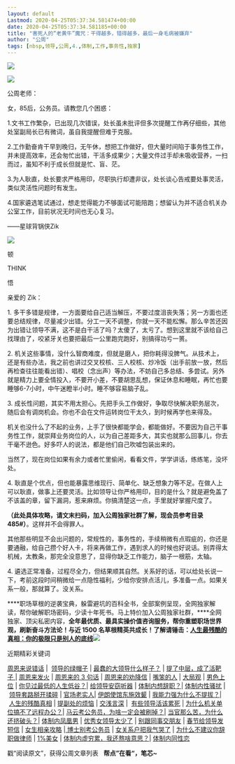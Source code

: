 ```yaml
---
layout: default
Lastmod: 2020-04-25T05:37:34.581474+00:00
date: 2020-04-25T05:37:34.581185+00:00
title: "害死人的“老黄牛”魔咒：干得越多，错得越多，最后一身毛病被嫌弃"
author: "公周"
tags: [nbsp,领导,公周,4.,体制,工作,事务性,独家]
---
```


![](https://images.weserv.nl/?url=https%3A//mmbiz.qpic.cn/mmbiz_jpg/CAsI3UsK0JCn1e3la62PenfT3wMdCDrqIecEicCAtOoJgIXibfyZWbCbdDK75dia6VS5IM0BSqibpnXMTeJYBqu86w/640%3Fwx_fmt%3Djpeg)

![](https://images.weserv.nl/?url=https%3A//mmbiz.qpic.cn/mmbiz_png/ldFaBNSkvHjHFia0o1qfImoE8v1BPsTJIV1wA5wJXAHCfF7ZdxbRsPVf3qKZibqUTdCgBzte1nYlRBMIiauN0Vmsw/640)

公周老师：

女，85后，公务员。请教您几个困惑：

1.文书工作繁杂，已出现几次错误，处长虽未批评但多次提醒工作再仔细些，其他处室副局长已有微词，虽自我提醒但难于克服。

2.工作勤奋肯干早到晚归，无午休，想把工作做好，但大量时间陷于事务性工作，并未提高效率，还会匆忙出错，干活多成果少；大量文件过手却未吸收营养，一扫而过，虽知不利于成长但就是忙、盲、茫。

3.为人耿直，处长要求严格用印，尽职执行却遭非议，处长谈心告戒要处事灵活，类似灵活性问题时有发生。

4.国家遴选笔试通过，想走觉得能力不够面试可能陪跑；想留认为并不适合机关办公室工作，目前状况无时间也无心复习。

——星球背锅侠Zik

![](https://images.weserv.nl/?url=https%3A//mmbiz.qpic.cn/mmbiz_png/ldFaBNSkvHjHFia0o1qfImoE8v1BPsTJILfd81vALuiazxDqzcpWWdgt4GysO0kwRuicHp5SicW9MOwePvvvNpIZtg/640)

顿

THINK

悟

亲爱的 Zik：

1\. 多干多错是规律，一方面要给自己适当解压，不要过度沮丧失落；另一方面也还要总结规律，尽量减少出错。分工一天不调整，你就一天不能松懈。那么辛苦还因为出错让领导不满，这不是白干活了吗？太傻了，太亏了。想到这里就不该给自己找理由了，咬紧牙关也要把最后一公里跑完跑好，别搞得功亏一篑。

2\. 机关这些事情，没什么智商难度，但就是磨人，把你耗得没脾气。从技术上，还是有些办法，我之前也讲过交叉校核、三人校核、炒冷饭（出手前放一放，然后再检查往往能看出错）、唱校（念出声）等办法，不妨自己多总结、多尝试。另外就是精力上要全情投入，不要开小差，不要胡思乱想，保证休息和睡眠，再忙也要睡够6-7小时，中午迷瞪半小时。睡不够容易脑子乱。

3\. 成长性问题，其实不用太担心。先把手头工作做好，争取尽快解决职务层次，随后会有调岗机会。你也不会在文件运转岗位干太久，到时候再学也来得及。  

机关也没什么了不起的业务，上手了很快都能学会，都能做好。不要因为自己干事务性工作，就崇拜业务岗位的人，以为自己差距多大，其实也就那么回事儿，你去干毫不逊色。好多吓人的说法，都是他们自己吹嘘包装出来的。

当然了，现在岗位如果有余力或者忙里偷闲，看看文件，学学讲话，练练笔，没坏处。

4\. 耿直是个优点，但也能暴露思维现行、简单化、缺乏想象力等不足。在做人上可以耿直，做事上还要灵活。比如领导让你严格用印，目的是什么？就是避免盖了不该盖的章，留下漏洞，惹来麻烦。你搞清楚这一点，手里就好掌握尺度了。

**（此处具体攻略，请文末扫码，加入公周独家社群了解，现会员参考目录 485#）**。这样并不会得罪人。

其他那些明显不会出问题的，常规性的，事务性的，手续稍微有点瑕疵的，你还是要通融，给自己攒个好人卡，将来再做工作，遇到求人的时候也好说话。别弄得太机械，太教条，那完全没意思了，显得你缺乏工作能力，脑子一根筋，太轴。

4\. 遴选正常准备，过程尽全力，但结果顺其自然。关系好的话，可以给处长说一下，考前这段时间稍微给一点隐性福利，少给你安排点活儿，多准备一点。如果关系一般，那就算了。没关系。

****职场草根的逆袭宝典，躲雷避坑的百科全书，全部案例呈现，全网独家解读，帮你破解职场密码，少读十年死书。马上特价加入公周独家社群，****全网独家、顶尖私密内容，****全年最优质、最具实操价值咨询服务，帮你重塑职场世界观，刷新奋斗方法论！与近 1500 名草根精英共成长！****了解请锤击：****[人生最残酷的真相：你的极限只是别人的底线](http://mp.weixin.qq.com/s?__biz=Mzg4MjE1NTE3OQ==&mid=2247486269&idx=1&sn=634d563491631719efe56745c781cd89&chksm=cf5a40f9f82dc9efa0c5769283bb77b610a02f58db2816402389da4ebe29067e3187d34ffebf&scene=21#wechat_redirect)****![](https://images.weserv.nl/?url=https%3A//mmbiz.qpic.cn/mmbiz_png/CAsI3UsK0JChNqI9nN4GRXJyibXhDTibKeoAKjmJMEzMicQje5rTXiaIf3ialoc1VQKjcvW6Ccu6NJD1Dfklibib0bBaA/640%3Fwx_fmt%3Dpng)

  

  

  

近期精彩关键词

  

  

  

  

[周恩来说错话](http://mp.weixin.qq.com/s?__biz=Mzg4MjE1NTE3OQ==&mid=2247486731&idx=1&sn=3623c2f56bcd912c61f1bfc68fc8fc53&chksm=cf5a46cff82dcfd98b0cf791d795eb3107398b8423456949f727a30b9cd62e086f1f3b7e1520&scene=21#wechat_redirect) |  [领导的绿帽子](http://mp.weixin.qq.com/s?__biz=Mzg4MjE1NTE3OQ==&mid=2247486696&idx=1&sn=a43cde9d196bf3979e23b98fa327a475&chksm=cf5a472cf82dce3a4eeb22f38bc13d6ab98b4d28bb43c64d5c6a6631ead38d0d5cdc6b6c4f2d&scene=21#wechat_redirect) | [最蠢的大领导什么样子？](http://mp.weixin.qq.com/s?__biz=Mzg4MjE1NTE3OQ==&mid=2247486712&idx=1&sn=138ab73ce6b0896e65b1792057a42ced&chksm=cf5a473cf82dce2a63867da86310a460d5f2e6e1e5180b48cc94319d8422dbdcb7b238b5e6d2&scene=21#wechat_redirect) | [提了中层，成了活靶子 ](http://mp.weixin.qq.com/s?__biz=Mzg4MjE1NTE3OQ==&mid=2247486660&idx=1&sn=cf6791d5c0f85375367942af6bb8c9af&chksm=cf5a4700f82dce1621300dc76ed20eb8a6fb6545f47635e572e3ffecdde0eb120c3ae0195d08&scene=21#wechat_redirect)| [周恩来发火](http://mp.weixin.qq.com/s?__biz=Mzg4MjE1NTE3OQ==&mid=2247486665&idx=1&sn=5ce4d2ff113769beddf18fad8fbe9130&chksm=cf5a470df82dce1bc28d033e2e26edef147c0108e0b1a5ef8087bc6444511350fc399014d3d4&scene=21#wechat_redirect) | [周恩来的 3 句话](http://mp.weixin.qq.com/s?__biz=Mzg4MjE1NTE3OQ==&mid=2247486616&idx=1&sn=7a3250b41256b236cbb37bcffa5aead5&chksm=cf5a475cf82dce4a36e4d43a466b93496a32026461e75716fb61571aa7ff6c0dd824022cff67&scene=21#wechat_redirect) | [周恩来的劝降信](http://mp.weixin.qq.com/s?__biz=Mzg4MjE1NTE3OQ==&mid=2247486557&idx=1&sn=348056325797ae1416093cdf5477a0d5&chksm=cf5a4799f82dce8fe705bcd28ead6a4b5b6b0aad260e1d9fde4a17cae5e0eea82b7f77dcdf55&scene=21#wechat_redirect) | [嘴笨的人](http://mp.weixin.qq.com/s?__biz=Mzg4MjE1NTE3OQ==&mid=2247486589&idx=1&sn=cf01a40651f5e9b406e8df15a0b94164&chksm=cf5a47b9f82dceaf4c7b27f010cde6ccde2d90b02aca451310f3ab4a4b65e488984787ad0898&scene=21#wechat_redirect) | [大局观](http://mp.weixin.qq.com/s?__biz=Mzg4MjE1NTE3OQ==&mid=2247486595&idx=1&sn=9a4cfb0d0202ad4a6fcf6e759fdfe96e&chksm=cf5a4747f82dce51065aba3d8b1194fb59d64af1acf27dbca2148d9940e7e5e30cea1a3ba8ae&scene=21#wechat_redirect) | [男色上位](http://mp.weixin.qq.com/s?__biz=Mzg4MjE1NTE3OQ==&mid=2247486520&idx=1&sn=ea99aa74d036b3cccd7d0e1789cba90d&chksm=cf5a47fcf82dceea954efec40a4ed4979e02c78fb95ea2c50a5c9718c307fb7a3cb2b3235968&scene=21#wechat_redirect) | [你见过最低的人生低谷？](http://mp.weixin.qq.com/s?__biz=Mzg4MjE1NTE3OQ==&mid=2247486470&idx=1&sn=7bc5cf6a358b8b134a167347f6d84184&chksm=cf5a47c2f82dced4e62a9b7c3f7ccdb1fcde98a8f646f0e612744609c6a1f35e5f45d7ac2757&scene=21#wechat_redirect)| [给领导安窃听器](http://mp.weixin.qq.com/s?__biz=Mzg4MjE1NTE3OQ==&mid=2247486478&idx=1&sn=fc22b4d0a11c4f6ce33ff437d627ecfe&chksm=cf5a47caf82dcedc4ca57a5dd13bd578a3646e63dd8ea235a88699d5849c0958dc708867a232&scene=21#wechat_redirect) | [体制内想辞职？](http://mp.weixin.qq.com/s?__biz=Mzg4MjE1NTE3OQ==&mid=2247486452&idx=1&sn=43812c0ad25c090b3b9b616804b6355b&chksm=cf5a4030f82dc9268737f2d67510f44c3eba65bfdcc2cce89089700f33fb4e451ff95ae78e27&scene=21#wechat_redirect)| [体制内性骚扰](http://mp.weixin.qq.com/s?__biz=Mzg4MjE1NTE3OQ==&mid=2247486424&idx=1&sn=6786ba1c208f230c5991032c0569087a&chksm=cf5a401cf82dc90a5d7ef160b716ee16baefa2a2fb09afbac16bcd33c126fc9b7421545d193a&scene=21#wechat_redirect) | [领导套路掰开揉碎](http://mp.weixin.qq.com/s?__biz=Mzg4MjE1NTE3OQ==&mid=2247486369&idx=1&sn=364853cb4c071de0f960a61caea43cd3&chksm=cf5a4065f82dc973b3aba2d51364fd0056ebaf7d931e02207580d29b9c040e573c7a77195f31&scene=21#wechat_redirect) | [官场老实人](http://mp.weixin.qq.com/s?__biz=Mzg4MjE1NTE3OQ==&mid=2247486363&idx=1&sn=c194c0df4c2303923f2be2a528113f56&chksm=cf5a405ff82dc949ff6437619334398b0ecdb79de235bbf64a480272be09eddd2d33f6ff81ea&scene=21#wechat_redirect)| [伊朗使馆东施效颦](http://mp.weixin.qq.com/s?__biz=Mzg4MjE1NTE3OQ==&mid=2247486313&idx=1&sn=5d99d253b1b06a8640f7034de17859eb&chksm=cf5a40adf82dc9bb6ff1975edd14d62051ccb13b789f15c75327c76f51830e22a76697864d54&scene=21#wechat_redirect) | [我能力强为什么不提拔？](http://mp.weixin.qq.com/s?__biz=Mzg4MjE1NTE3OQ==&mid=2247486285&idx=1&sn=5d60b798ad76f580485ca13f67834197&chksm=cf5a4089f82dc99f13a1664b98aa1b65762a224cdcfd5910ad62363ddcd7800adef4ab8a8ff4&scene=21#wechat_redirect)| [人生的残酷真相](http://mp.weixin.qq.com/s?__biz=Mzg4MjE1NTE3OQ==&mid=2247486269&idx=1&sn=634d563491631719efe56745c781cd89&chksm=cf5a40f9f82dc9efa0c5769283bb77b610a02f58db2816402389da4ebe29067e3187d34ffebf&scene=21#wechat_redirect) | [提副处的烦恼](http://mp.weixin.qq.com/s?__biz=Mzg4MjE1NTE3OQ==&mid=2247486210&idx=1&sn=426bc6944113b818d8844be52d33fb88&chksm=cf5a40c6f82dc9d038965b4d34b1d11eb3ce2f3bcec17d28e2bd00562bfdf98ee97eb87bf233&scene=21#wechat_redirect) | [交浅言深](http://mp.weixin.qq.com/s?__biz=Mzg4MjE1NTE3OQ==&mid=2247486249&idx=1&sn=3f2ccc5180e9f24fca7fac94a49f1dd6&chksm=cf5a40edf82dc9fb6bab5a5df06ecf4f6247c7119d23f1e16518f689996f8e57723a134a195a&scene=21#wechat_redirect) |  [有些领导活该累死](http://mp.weixin.qq.com/s?__biz=Mzg4MjE1NTE3OQ==&mid=2247486194&idx=1&sn=9cf7106fbb03ff1284ba82f274924871&chksm=cf5a4136f82dc820db446a98f46ecd521c70f3b7e37275898838aed5e39d19d9aed9284f84d9&scene=21#wechat_redirect) | [为什么机关单位搞不了远程办公？](http://mp.weixin.qq.com/s?__biz=Mzg4MjE1NTE3OQ==&mid=2247486108&idx=1&sn=43e7581652cc25314deaf13ca975d950&chksm=cf5a4158f82dc84e4dd0d965ec2e91eaf6d6008ce3b60f21b406a9359ed3ccc33d77a20703f4&scene=21#wechat_redirect)| [马云考公务员，为啥一定会被刷掉？](http://mp.weixin.qq.com/s?__biz=Mzg4MjE1NTE3OQ==&mid=2247486117&idx=1&sn=eb0ca51d9bb24c86cc5fca089f08c629&chksm=cf5a4161f82dc877f7b7202f549eeb12e1cfd9f907fb9de6fb26f660a6092fa1b53d24e1cc7e&scene=21#wechat_redirect)| [当官那么苦，为什么还挤破头？](http://mp.weixin.qq.com/s?__biz=Mzg4MjE1NTE3OQ==&mid=2247486158&idx=1&sn=020e5367544fea5aa284004d4b3218c1&chksm=cf5a410af82dc81c30238c3b1cc5b17fa7642e8b81ff6c99a1bf0ea742d5742fcf9a2f6bdf6b&scene=21#wechat_redirect)| [体制内凤凰男](http://mp.weixin.qq.com/s?__biz=Mzg4MjE1NTE3OQ==&mid=2247486025&idx=1&sn=ee89210cf4f566dc1642e5cffd74e033&chksm=cf5a418df82dc89be465430e651db2390682de3991ed6e94215d2f052e08d6490a08fe2b924a&scene=21#wechat_redirect) | [优秀女领导太少了](http://mp.weixin.qq.com/s?__biz=Mzg4MjE1NTE3OQ==&mid=2247485987&idx=1&sn=5dd4d29cfbd9600371236a2bdc984c6b&chksm=cf5a41e7f82dc8f149738dfc2607a2ab6cc5196a6e3ef08dbefd52c2ee259389b380c94a4f40&scene=21#wechat_redirect) | [别跟同事交朋友](http://mp.weixin.qq.com/s?__biz=Mzg4MjE1NTE3OQ==&mid=2247485942&idx=1&sn=17cdaabfbfde3a2a3828860c2f551a69&chksm=cf5a4232f82dcb245f41ddd6a57bf26173645f3a8899da62f5c6d2383ce5f6dbab669542ff92&scene=21#wechat_redirect) | [春节给领导发短信](http://mp.weixin.qq.com/s?__biz=Mzg4MjE1NTE3OQ==&mid=2247485924&idx=1&sn=26519604a56573fbebe5804d347202ab&chksm=cf5a4220f82dcb3653f77589c3616f71ed5a310731363a3a7e0f6385493c73ead9dfd300093a&scene=21#wechat_redirect) | [女生相亲攻略](http://mp.weixin.qq.com/s?__biz=Mzg4MjE1NTE3OQ==&mid=2247485931&idx=1&sn=46281c49fd8af127a69d214b2e071c9b&chksm=cf5a422ff82dcb3947822a69fee0ae5f9fdfbd81a540777eda9ed3d01cc94282da0cc79fed24&scene=21#wechat_redirect) |[ 博士别考公务员](http://mp.weixin.qq.com/s?__biz=Mzg4MjE1NTE3OQ==&mid=2247485910&idx=1&sn=c0e5c5bcd5c0c0b1701bdec640de6c34&chksm=cf5a4212f82dcb042417c5c06b2ee7176c44069eaac826fe1b73df1422fe6002ddeb071d9b0f&scene=21#wechat_redirect) | [女关系户把我气哭了](http://mp.weixin.qq.com/s?__biz=Mzg4MjE1NTE3OQ==&mid=2247485898&idx=1&sn=5abb5017f05a7699736d2483169fbfc6&chksm=cf5a420ef82dcb18cec426313ddd492c56eb0a41f052530bc770f72eeb60e4ddc481fbafb62d&scene=21#wechat_redirect) | [为什么不建议你辞职做律师](http://mp.weixin.qq.com/s?__biz=Mzg4MjE1NTE3OQ==&mid=2247485886&idx=1&sn=b300b23c6b531fe8717a11142f3b5220&chksm=cf5a427af82dcb6c22df3ee74127846bcc9c50d3f178a00742e63d09a0aabbd87f07b730196b&scene=21#wechat_redirect) | [1%美女](http://mp.weixin.qq.com/s?__biz=Mzg4MjE1NTE3OQ==&mid=2247485881&idx=1&sn=1c1df7b06477b8245bf5fae690d8fc50&chksm=cf5a427df82dcb6b35ac2d480b492fccd352b6e393a3abb4d14b250cc3b927d1a0a1e45d9327&scene=21#wechat_redirect) | [体制内虚穷累，我还熬啥意思？](http://mp.weixin.qq.com/s?__biz=Mzg4MjE1NTE3OQ==&mid=2247485867&idx=1&sn=1d449f6eb7ab78cecb9b3629fabe19e1&chksm=cf5a426ff82dcb79076543e79463aeaa5d4883004ea109567c2060a58d8f699b93280349205e&scene=21#wechat_redirect)| [体制内同性恋](http://mp.weixin.qq.com/s?__biz=Mzg4MjE1NTE3OQ==&mid=2247485817&idx=1&sn=b0e484a695da612c299651a2ce847d6d&chksm=cf5a42bdf82dcbab39f9c98df823313abf5442513e534b470e41aa662d16104e8c9194901052&scene=21#wechat_redirect) 

戳“阅读原文”，获得公周文章列表   **帮点”在看“，笔芯~**

